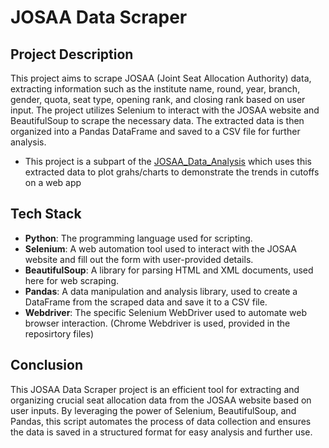 # JOSAA Data Scraper

## Project Description

This project aims to scrape JOSAA (Joint Seat Allocation Authority) data, extracting information such as the institute name, round, year, branch, gender, quota, seat type, opening rank, and closing rank based on user input. The project utilizes Selenium to interact with the JOSAA website and BeautifulSoup to scrape the necessary data. The extracted data is then organized into a Pandas DataFrame and saved to a CSV file for further analysis.
- This project is a subpart of the [JOSAA_Data_Analysis](https://github.com/blossomedinautumn/JOSAA_DataAnalysis) which uses this extracted data to plot grahs/charts to demonstrate the trends in cutoffs on a web app

## Tech Stack

- **Python**: The programming language used for scripting.
- **Selenium**: A web automation tool used to interact with the JOSAA website and fill out the form with user-provided details.
- **BeautifulSoup**: A library for parsing HTML and XML documents, used here for web scraping.
- **Pandas**: A data manipulation and analysis library, used to create a DataFrame from the scraped data and save it to a CSV file.
- **Webdriver**: The specific Selenium WebDriver used to automate web browser interaction. (Chrome Webdriver is used, provided in the reposirtory files)

## Conclusion

This JOSAA Data Scraper project is an efficient tool for extracting and organizing crucial seat allocation data from the JOSAA website based on user inputs. By leveraging the power of Selenium, BeautifulSoup, and Pandas, this script automates the process of data collection and ensures the data is saved in a structured format for easy analysis and further use.

